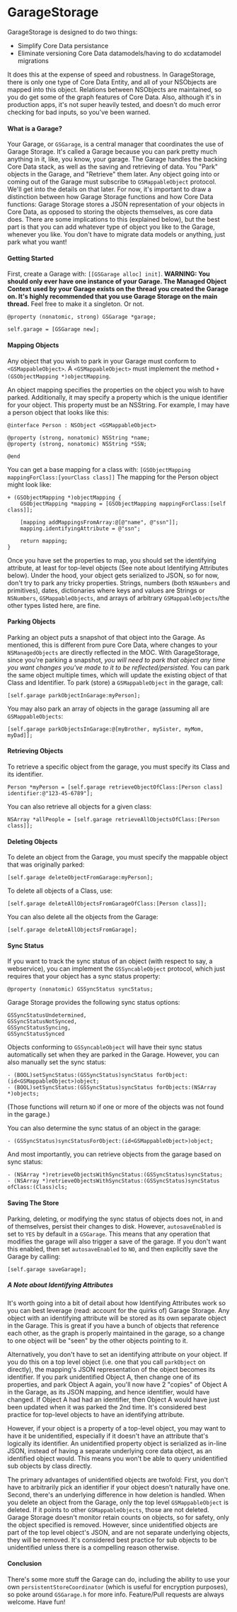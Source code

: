 # GarageStorage

GarageStorage is designed to do two things:
- Simplify Core Data persistance
- Eliminate versioning Core Data datamodels/having to do xcdatamodel migrations

It does this at the expense of speed and robustness. In GarageStorage, there is only one type of Core Data Entity, and all of your NSObjects are mapped into this object. Relations between NSObjects are maintained, so you do get some of the graph features of Core Data. Also, although it's in production apps, it's not super heavily tested, and doesn't do much error checking for bad inputs, so you've been warned.

#### What is a Garage?
Your Garage, or `GSGarage`, is a central manager that coordinates the use of Garage Storage. It's called a Garage because you can park pretty much anything in it, like, you know, your garage. The Garage handles the backing Core Data stack, as well as the saving and retrieving of data. You "Park" objects in the Garage, and "Retrieve" them later. Any object going into or coming out of the Garage must subscribe to `GSMappableObject` protocol. We'll get into the details on that later. For now, it's important to draw a distinction between how Garage Storage functions and how Core Data functions: Garage Storage stores a JSON representation of your objects in Core Data, as opposed to storing the objects themselves, as core data does. There are some implications to this (explained below), but the best part is that you can add whatever type of object you like to the Garage, whenever you like. You don't have to migrate data models or anything, just park what you want!

#### Getting Started
First, create a Garage with: `[[GSGarage alloc] init]`. **WARNING: You should only ever have one instance of your Garage. The Managed Object Context used by your Garage exists on the thread you created the Garage on. It's highly recommended that you use Garage Storage on the main thread.** Feel free to make it a singleton. Or not.
```ObjC
@property (nonatomic, strong) GSGarage *garage;
```
```ObjC
self.garage = [GSGarage new];
```

#### Mapping Objects
Any object that you wish to park in your Garage must conform to `<GSMappableObject>`. A `<GSMappableObject>` must implement the method `+ (GSObjectMapping *)objectMapping`. 

An object mapping specifies the properties on the object you wish to have parked. Additionally, it may specify a property which is the unique identifier for your object. This property must be an NSString. For example, I may have a person object that looks like this:
```ObjC 
@interface Person : NSObject <GSMappableObject>

@property (strong, nonatomic) NSString *name;
@property (strong, nonatomic) NSString *SSN;

@end
```
You can get a base mapping for a class with: `[GSObjectMapping mappingForClass:[yourClass class]]` The mapping for the Person object might look like:
```ObjC 
+ (GSObjectMapping *)objectMapping {
    GSObjectMapping *mapping = [GSObjectMapping mappingForClass:[self class]];
    
    [mapping addMappingsFromArray:@[@"name", @"ssn"]];
    mapping.identifyingAttribute = @"ssn";
    
    return mapping;
}
```
Once you have set the properties to map, you should set the identifying attribute, at least for top-level objects (See note about Identifying Attributes below). Under the hood, your object gets serialized to JSON, so for now, don't try to park any tricky properties. Strings, numbers (both `NSNumbers` and primitives), dates, dictionaries where keys and values are Strings or `NSNumbers`, `GSMappableObjects`, and arrays of arbitrary `GSMappableObjects`/the other types listed here, are fine. 

#### Parking Objects
Parking an object puts a snapshot of that object into the Garage. As mentioned, this is different from pure Core Data, where changes to your `NSManagedObjects` are directly reflected in the MOC. With GarageStorage, since you're parking a snapshot, *you will need to park that object any time you want changes you've made to it to be reflected/persisted.* You can park the same object multiple times, which will update the existing object of that Class and Identifier. To park (store) a `GSMappableObject` in the garage, call:
```ObjC
[self.garage parkObjectInGarage:myPerson];
```
You may also park an array of objects in the garage (assuming all are `GSMappableObjects`:
```ObjC
[self.garage parkObjectsInGarage:@[myBrother, mySister, myMom, myDad]];
```

#### Retrieving Objects
To retrieve a specific object from the garage, you must specify its Class and its identifier.
```ObjC
Person *myPerson = [self.garage retrieveObjectOfClass:[Person class] identifier:@"123-45-6789"];
```
You can also retrieve all objects for a given class:
```ObjC
NSArray *allPeople = [self.garage retrieveAllObjectsOfClass:[Person class]];
```

#### Deleting Objects
To delete an object from the Garage, you must specify the mappable object that was originally parked:
```ObjC
[self.garage deleteObjectFromGarage:myPerson];
```
To delete all objects of a Class, use:
```ObjC
[self.garage deleteAllObjectsFromGarageOfClass:[Person class]];
```
You can also delete all the objects from the Garage:
```ObjC
[self.garage deleteAllObjectsFromGarage];
```

#### Sync Status
If you want to track the sync status of an object (with respect to say, a webservice), you can implement the `GSSyncableObject` protocol, which just requires that your object has a sync status property:
```ObjC
@property (nonatomic) GSSyncStatus syncStatus;
```
Garage Storage provides the following sync status options:
```ObjC
GSSyncStatusUndetermined,
GSSyncStatusNotSynced,
GSSyncStatusSyncing,
GSSyncStatusSynced 
```
Objects conforming to `GSSyncableObject` will have their sync status automatically set when they are parked in the Garage. However, you can also manually set the sync status:
```ObjC
- (BOOL)setSyncStatus:(GSSyncStatus)syncStatus forObject:(id<GSMappableObject>)object;
- (BOOL)setSyncStatus:(GSSyncStatus)syncStatus forObjects:(NSArray *)objects;
```
(Those functions will return `NO` if one or more of the objects was not found in the garage.)

You can also determine the sync status of an object in the garage:
```ObjC
- (GSSyncStatus)syncStatusForObject:(id<GSMappableObject>)object;
```

And most importantly, you can retrieve objects from the garage based on sync status:
```ObjC
- (NSArray *)retrieveObjectsWithSyncStatus:(GSSyncStatus)syncStatus;
- (NSArray *)retrieveObjectsWithSyncStatus:(GSSyncStatus)syncStatus ofClass:(Class)cls;
```

#### Saving The Store
Parking, deleting, or modifying the sync status of objects does not, in and of themselves, persist their changes to disk. However, `autosaveEnabled` is set to `YES` by default in a `GSGarage`. This means that any operation that modifies the garage will also trigger a save of the garage. If you don't want this enabled, then set `autosaveEnabled` to `NO`, and then explicitly save the Garage by calling:
```ObjC
[self.garage saveGarage];

```
##### A Note about Identifying Attributes
It's worth going into a bit of detail about how Identifying Attributes work so you can best leverage (read: account for the quirks of) Garage Storage. Any object with an identifying attribute will be stored as its own separate object in the Garage. This is great if you have a bunch of objects that reference each other, as the graph is properly maintained in the garage, so a change to one object will be "seen" by the other objects pointing to it. 

Alternatively, you don't have to set an identifying attribute on your object. If you do this on a top level object (i.e. one that you call `parkObject` on directly), the mapping's JSON representation of the object becomes its identifier. If you park unidentified Object A, then change one of its properties, and park Object A again, you'll now have 2 "copies" of Object A in the Garage, as its JSON mapping, and hence identifier, would have changed. If Object A had had an identifier, then Object A would have just been updated when it was parked the 2nd time. It's considered best practice for top-level objects to have an identifying attribute.

However, if your object is a property of a top-level object, you may want to have it be unidentified, especially if it doesn't have an attribute that's logically its identifier. An unidentified property object is serialized as in-line JSON, instead of having a separate underlying core data object, as an identified object would. This means you won't be able to query unidentified sub objects by class directly.

The primary advantages of unidentified objects are twofold: First, you don't have to arbitrarily pick an identifier if your object doesn't naturally have one. Second, there's an underlying difference in how deletion is handled. When you delete an object from the Garage, only the top level `GSMappableObject` is deleted. If it points to other `GSMappableObjects`, those are not deleted. Garage Storage doesn't monitor retain counts on objects, so for safety, only the object specified is removed. However, since unidentified objects are part of the top level object's JSON, and are not separate underlying objects, they will be removed. It's considered best practice for sub objects to be unidentified unless there is a compelling reason otherwise.

#### Conclusion
There's some more stuff the Garage can do, including the ability to use your own `persistentStoreCoordinator` (which is useful for encryption purposes), so poke around `GSGarage.h` for more info. Feature/Pull requests are always welcome. Have fun!
